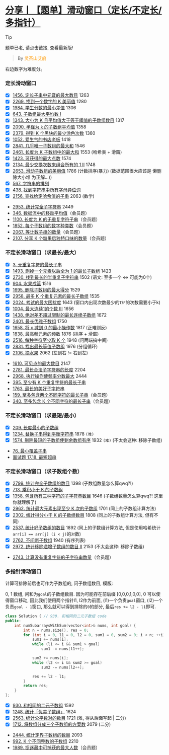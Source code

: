 # [分享丨【题单】滑动窗口（定长/不定长/多指针）](https://leetcode.cn/circle/discuss/0viNMK/)

> [!TIP]
> 题单已老, 请点击链接, 查看最新版!


> By <span style="color:rgb(255, 161, 22)">灵茶山艾府</span>

右边数字为难度分。

### 定长滑动窗口

- [x] [1456. 定长子串中元音的最大数目](https://leetcode.cn/problems/maximum-number-of-vowels-in-a-substring-of-given-length/) 1263
- [x] [2269. 找到一个数字的 K 美丽值](https://leetcode.cn/problems/find-the-k-beauty-of-a-number/) 1280
- [x] [1984. 学生分数的最小差值](https://leetcode.cn/problems/minimum-difference-between-highest-and-lowest-of-k-scores/) 1306
- [x] [643. 子数组最大平均数 I](https://leetcode.cn/problems/maximum-average-subarray-i/)
- [x] [1343. 大小为 K 且平均值大于等于阈值的子数组数目](https://leetcode.cn/problems/number-of-sub-arrays-of-size-k-and-average-greater-than-or-equal-to-threshold/) 1317
- [x] [2090. 半径为 k 的子数组平均值](https://leetcode.cn/problems/k-radius-subarray-averages/) 1358
- [x] [2379. 得到 K 个黑块的最少涂色次数](https://leetcode.cn/problems/minimum-recolors-to-get-k-consecutive-black-blocks/) 1360
- [x] [1052. 爱生气的书店老板](https://leetcode.cn/problems/grumpy-bookstore-owner/) 1418
- [x] [2841. 几乎唯一子数组的最大和](https://leetcode.cn/problems/maximum-sum-of-almost-unique-subarray/) 1546
- [x] [2461. 长度为 K 子数组中的最大和](https://leetcode.cn/problems/maximum-sum-of-distinct-subarrays-with-length-k/) 1553 (哈希表 + 滑窗)
- [x] [1423. 可获得的最大点数](https://leetcode.cn/problems/maximum-points-you-can-obtain-from-cards/) 1574
- [x] [2134. 最少交换次数来组合所有的 1 II](https://leetcode.cn/problems/minimum-swaps-to-group-all-1s-together-ii/) 1748
- [x] [2653. 滑动子数组的美丽值](https://leetcode.cn/problems/sliding-subarray-beauty/) 1786 (计数排序(暴力) (数据范围很大应该是 懒删除大小堆 为正解...))
- [x] [567. 字符串的排列](https://leetcode.cn/problems/permutation-in-string/)
- [x] [438. 找到字符串中所有字母异位词](https://leetcode.cn/problems/find-all-anagrams-in-a-string/)
- [x] [2156. 查找给定哈希值的子串](https://leetcode.cn/problems/find-substring-with-given-hash-value/) 2063 (数学)
-   [2953\. 统计完全子字符串](https://leetcode.cn/problems/count-complete-substrings/) 2449
-   [346\. 数据流中的移动平均值](https://leetcode.cn/problems/moving-average-from-data-stream/)（会员题）
-   [1100\. 长度为 K 的无重复字符子串](https://leetcode.cn/problems/find-k-length-substrings-with-no-repeated-characters/)（会员题）
-   [1852\. 每个子数组的数字种类数](https://leetcode.cn/problems/distinct-numbers-in-each-subarray/)（会员题）
-   [2067\. 等计数子串的数量](https://leetcode.cn/problems/number-of-equal-count-substrings/)（会员题）
-   [2107\. 分享 K 个糖果后独特口味的数量](https://leetcode.cn/problems/number-of-unique-flavors-after-sharing-k-candies/)（会员题）

### 不定长滑动窗口（求最长/最大）

- [x] [3. 无重复字符的最长子串](https://leetcode.cn/problems/longest-substring-without-repeating-characters/)
- [x] [1493. 删掉一个元素以后全为 1 的最长子数组](https://leetcode.cn/problems/longest-subarray-of-1s-after-deleting-one-element/) 1423
- [x] [2730. 找到最长的半重复子字符串](https://leetcode.cn/problems/find-the-longest-semi-repetitive-substring/) 1502 (语文: 至多一个 <=> 可能为0个)
- [x] [904. 水果成篮](https://leetcode.cn/problems/fruit-into-baskets/) 1516
- [x] [1695. 删除子数组的最大得分](https://leetcode.cn/problems/maximum-erasure-value/) 1529
- [x] [2958. 最多 K 个重复元素的最长子数组](https://leetcode.cn/problems/length-of-longest-subarray-with-at-most-k-frequency/) 1535
- [x] [2024. 考试的最大困扰度](https://leetcode.cn/problems/maximize-the-confusion-of-an-exam/) 1643 (窗口内出现次数最少的`T`/`F`的次数需要小于k)
- [x] [1004. 最大连续1的个数 III](https://leetcode.cn/problems/max-consecutive-ones-iii/) 1656
- [x] [1438. 绝对差不超过限制的最长连续子数组](https://leetcode.cn/problems/longest-continuous-subarray-with-absolute-diff-less-than-or-equal-to-limit/) 1672
- [x] [2401. 最长优雅子数组](https://leetcode.cn/problems/longest-nice-subarray/) 1750
- [x] [1658. 将 x 减到 0 的最小操作数](https://leetcode.cn/problems/minimum-operations-to-reduce-x-to-zero/) 1817 (正难则反)
- [x] [1838. 最高频元素的频数](https://leetcode.cn/problems/frequency-of-the-most-frequent-element/) 1876 (排序 + 滑窗)
- [x] [2516. 每种字符至少取 K 个](https://leetcode.cn/problems/take-k-of-each-character-from-left-and-right/) 1948 (问两端搞中间)
- [x] [2831. 找出最长等值子数组](https://leetcode.cn/problems/find-the-longest-equal-subarray/) 1976 (分组循环)
- [x] [2106. 摘水果](https://leetcode.cn/problems/maximum-fruits-harvested-after-at-most-k-steps/) 2062 (左到右 != 右到左)
-   [1610\. 可见点的最大数目](https://leetcode.cn/problems/maximum-number-of-visible-points/) 2147
-   [2781\. 最长合法子字符串的长度](https://leetcode.cn/problems/length-of-the-longest-valid-substring/) 2204
-   [2968\. 执行操作使频率分数最大](https://leetcode.cn/problems/apply-operations-to-maximize-frequency-score/) 2444
-   [395\. 至少有 K 个重复字符的最长子串](https://leetcode.cn/problems/longest-substring-with-at-least-k-repeating-characters/)
-   [1763\. 最长的美好子字符串](https://leetcode.cn/problems/longest-nice-substring/)
-   [159\. 至多包含两个不同字符的最长子串](https://leetcode.cn/problems/longest-substring-with-at-most-two-distinct-characters/)（会员题）
-   [340\. 至多包含 K 个不同字符的最长子串](https://leetcode.cn/problems/longest-substring-with-at-most-k-distinct-characters/)（会员题）

### 不定长滑动窗口（求最短/最小）

- [x] [209. 长度最小的子数组](https://leetcode.cn/problems/minimum-size-subarray-sum/)
- [x] [1234. 替换子串得到平衡字符串](https://leetcode.cn/problems/replace-the-substring-for-balanced-string/) 1878 `(难)`
- [x] [1574. 删除最短的子数组使剩余数组有序](https://leetcode.cn/problems/shortest-subarray-to-be-removed-to-make-array-sorted/) 1932 `(难)` (不太会这种: 移除子数组)
-   [76\. 最小覆盖子串](https://leetcode.cn/problems/minimum-window-substring/)
-   [面试题 17.18. 最短超串](https://leetcode.cn/problems/shortest-supersequence-lcci/)

### 不定长滑动窗口（求子数组个数）

- [x] [2799. 统计完全子数组的数目](https://leetcode.cn/problems/count-complete-subarrays-in-an-array/) 1398 (子数组数量怎么算qwq?!)
- [x] [713. 乘积小于 K 的子数组](https://leetcode.cn/problems/subarray-product-less-than-k/)
- [x] [1358. 包含所有三种字符的子字符串数目](../002-包含所有三种字符的子字符串数目/index.md) 1646 (子数组数量怎么算qwq?! 这里你就理解了)
- [x] [2962. 统计最大元素出现至少 K 次的子数组](https://leetcode.cn/problems/count-subarrays-where-max-element-appears-at-least-k-times/) 1701 (同上的子数组计算方法)
- [x] [2302. 统计得分小于 K 的子数组数目](https://leetcode.cn/problems/count-subarrays-with-score-less-than-k/) 1808 (同上的子数组计算方法, 但有不同)
- [x] [2537. 统计好子数组的数目](https://leetcode.cn/problems/count-the-number-of-good-subarrays/) 1892 (同上的子数组计算方法, 但是使用哈希统计`arr[i] == arr[j] (i < j)`的`对`数)
- [x] [2762. 不间断子数组](https://leetcode.cn/problems/continuous-subarrays/) 1940 (有序列表)
- [x] [2972. 统计移除递增子数组的数目 II](https://leetcode.cn/problems/count-the-number-of-incremovable-subarrays-ii/) 2153 (不太会这种: 移除子数组)
-   [2743\. 计算没有重复字符的子字符串数量](https://leetcode.cn/problems/count-substrings-without-repeating-character/)（会员题）

### 多指针滑动窗口

计算可排除前后也可作为子数组的, 问子数组数目, 模版:

0, 1 数组, 问和为`goal`的子数组数目. 因为可能存在前后缀 [0,0,0,1,0,0], 0 可以使得窗口移动, 因此我们使用两个指针l1, l2作为前面, (l1)一个负责`goal`窗口, (l2)一个负责`goal - 1`窗口, 那么就可以得到排除的`0`的部分, 最后`res += l2 - l1`即可.

```C++
class Solution { // 930. 和相同的二元子数组 code
public:
    int numSubarraysWithSum(vector<int>& nums, int goal) {
        int n = nums.size(), res = 0;
        for (int i = 0, l1 = 0, l2 = 0, sum1 = 0, sum2 = 0; i < n; ++i) {
            sum1 += nums[i];
            while (l1 <= i && sum1 > goal)
                sum1 -= nums[l1++];

            sum2 += nums[i];
            while (l2 <= i && sum2 >= goal)
                sum2 -= nums[l2++];

            res += l2 - l1;
        }
        return res;
    }
};
```

- [x] [930. 和相同的二元子数组](https://leetcode.cn/problems/binary-subarrays-with-sum/) 1592
- [x] [1248. 统计「优美子数组」](https://leetcode.cn/problems/count-number-of-nice-subarrays/) 1624
- [x] [2563. 统计公平数对的数目](https://leetcode.cn/problems/count-the-number-of-fair-pairs/) 1721 (难, 得从后面写起 | 二分)
- [x] [1712. 将数组分成三个子数组的方案数](https://leetcode.cn/problems/ways-to-split-array-into-three-subarrays/) 2079 (二分)
-   [2444\. 统计定界子数组的数目](https://leetcode.cn/problems/count-subarrays-with-fixed-bounds/) 2093
-   [992\. K 个不同整数的子数组](https://leetcode.cn/problems/subarrays-with-k-different-integers/) 2210
-   [1989\. 捉迷藏中可捕获的最大人数](https://leetcode.cn/problems/maximum-number-of-people-that-can-be-caught-in-tag/)（会员题）